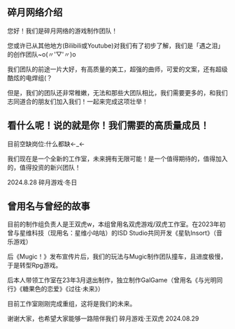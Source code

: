 ## 碎月网络介绍

您好！我们是碎月网络的游戏制作团队！


您或许已从其他地方(Bilibili或Youtube)对我们有了初步了解，我们是「遇之泪」的创作团队~o(〃'▽'〃)o


我们团队的前途一片大好，有高质量的美工，超强的曲师，可爱的文案，还有超级酷炫的电焊组(？


但是，我们的团队还非常稚嫩，无法和那些大团队相比，我们需要更多的，和我们志同道合的朋友们加入我们！一起来完成这项壮举！


## 看什么呢！说的就是你！我们需要的高质量成员！


目前空缺岗位:什么都缺←_←


我们现在是一个全新的工作室，未来拥有无限可能！是一个值得期待的，值得加入的，值得投资的新兴团队！

2024.8.28
碎月游戏·冬日

## 曾用名与曾经的故事


目前的制作组负责人是王双虎w，本组曾用名双虎游戏/双虎工作室。在2023年初曾与星维科技（现用名：星维小咕咕）的ISD Studio共同开发《星轨Insort》（音乐游戏）


后《Mugic！》发布宣传片后，我们的玩法与Mugic制作团队撞车，且进度极慢，于是转型Rpg游戏。


后本人带领工作室在23年3月退出制作，独立制作GalGame（曾用名《与光明同行》《糖果色的恋爱》《过往·未来》）

目前工作室刚刚完成重组，这将是我们的未来。

谢谢大家，也希望大家能够一路陪伴我们
碎月游戏·王双虎
2024.08.29
